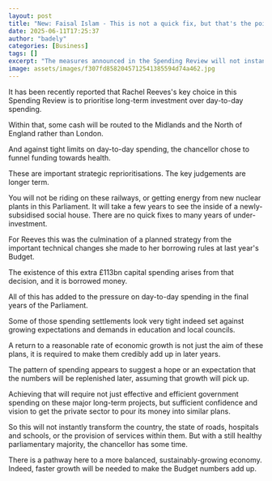 ```yaml
---
layout: post
title: "New: Faisal Islam - This is not a quick fix, but that's the point"
date: 2025-06-11T17:25:37
author: "badely"
categories: [Business]
tags: []
excerpt: "The measures announced in the Spending Review will not instantly transform the economy."
image: assets/images/f307fd8582045712541385594d74a462.jpg
---
```


It has been recently reported that Rachel Reeves's key choice in this Spending Review is to prioritise long-term investment over day-to-day spending. 

Within that, some cash will be routed to the Midlands and the North of England rather than London.

And against tight limits on day-to-day spending, the chancellor chose to funnel funding towards health.

These are important strategic reprioritisations. The key judgements are longer term.

You will not be riding on these railways, or getting energy from new nuclear plants  in this Parliament. It will take a few years to see the inside of a newly-subsidised social house. There are no quick fixes to many years of under-investment.

For Reeves this was the culmination of a planned strategy from the important technical changes she made to her borrowing rules at last year's Budget.

The existence of this extra £113bn capital spending arises from that decision, and it is borrowed money.

All of this has added to the pressure on day-to-day spending in the final years of the Parliament.

Some of those spending settlements look very tight indeed set against growing expectations and demands in education and local councils.

A return to a reasonable rate of economic growth is not just the aim of these plans, it is required to make them credibly add up in later years.

The pattern of spending appears to suggest a hope or an expectation that the numbers will be replenished later, assuming that growth will pick up.

Achieving that will require not just effective and efficient government spending on these major long-term projects, but sufficient confidence and vision to get the private sector to pour its money into similar plans.

So this will not instantly transform the country, the state of roads, hospitals and schools, or the provision of services within them. But with a still healthy parliamentary majority, the chancellor has some time.

There is a pathway here to a more balanced, sustainably-growing economy. Indeed, faster growth will be needed to make the Budget numbers add up.

